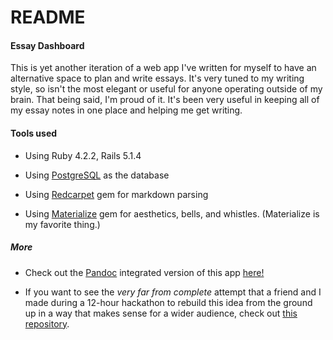 # README

#### Essay Dashboard

This is yet another iteration of a web app I've written for myself to have an alternative space to plan and write essays. It's very tuned to my writing style, so isn't the most elegant or useful for anyone operating outside of my brain. That being said, I'm proud of it. It's been very useful in keeping all of my essay notes in one place and helping me get writing.


#### Tools used
* Using Ruby 4.2.2, Rails 5.1.4

* Using [PostgreSQL](https://www.postgresql.org/) as the database

* Using [Redcarpet](https://github.com/vmg/redcarpet) gem for markdown parsing

* Using [Materialize](http://materializecss.com/about.html) gem for aesthetics, bells, and whistles. (Materialize is my favorite thing.)

<!-- * Currently deployed [here](http://www.laphelps.me) via [Heroku](https://heroku.com)! The functionality doesn't actually make sense for the internet, but I wanted to throw it up to show what I've been working on. -->


##### More

* Check out the [Pandoc](https://pandoc.org/) integrated version of this app [here!](https://github.com/PhelpsLaura/essay-dash-plus-pandoc)

* If you want to see the *very far from complete* attempt that a friend and I made during a 12-hour hackathon to rebuild this idea from the ground up in a way that makes sense for a wider audience, check out [this repository](https://github.com/PhelpsLaura/essayOrganizer).
